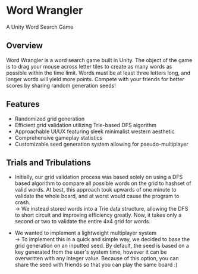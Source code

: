 # Word Wrangler
 A Unity Word Search Game

## Overview
 Word Wrangler is a word search game built in Unity. The object of the game is to drag your mouse across letter tiles to create as many words as possible within the time limit. Words must be at least three letters long, and longer words will yield more points. Compete with your friends for better scores by sharing random generation seeds!

## Features
- Randomized grid generation
- Efficient grid validation utilizing Trie-based DFS algorithm
- Approachable UI/UX featuring sleek minimalist western aesthetic
- Comprehensive gameplay statistics
- Customizable seed generation system allowing for pseudo-multiplayer

## Trials and Tribulations
- Initially, our grid validation process was based solely on using a DFS based algorithm to compare all possible words on the grid to hashset of valid words. At best, this approach took upwards of one minute to validate the whole board, and at worst would cause the program to crash. \
  &rarr; We instead stored words into a Trie data structure, allowing the DFS to short circuit and improving efficiency greatly. Now, it takes only a second or two to validate the entire 4x4 grid for words.
  
- We wanted to implement a lightweight multiplayer system \
  &rarr; To implement this in a quick and simple way, we decided to base the grid generation on an inputted seed. By default, the seed is based on a key generated from the user's system time, however it can be overwritten with any integer value. Because of this option, you can share the seed with friends so that you can play the same board :)
